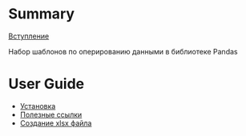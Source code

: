 # Summary

[Вступление](README.md)

Набор шаблонов по оперированию данными в библиотеке Pandas

# User Guide

- [Установка](guide/installation.md)
- [Полезные ссылки](guide/reading.md)
- [Создание xlsx файла](guide/creating.md)
